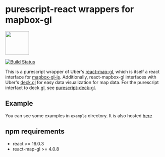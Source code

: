 # purescript-react wrappers for mapbox-gl

<img src=https://github.com/f-o-a-m/purescript-web3/blob/master/purescript-web3-logo.png width="75">

[![Build Status](https://travis-ci.org/f-o-a-m/purescript-react-map-gl.svg?branch=master)](https://travis-ci.org/f-o-a-m/purescript-react-map-gl)

This is a purescript wrapper of Uber's [react-map-gl](https://github.com/uber/react-map-gl), which is itself a react interface
for [mapbox-gl-js](https://github.com/mapbox/mapbox-gl-js). Additionally, react-mapbox-gl interfaces with Uber's [deck.gl](https://uber.github.io/deck.gl/#/) for easy data visualization for map data. For the purescript interfact to deck.gl, see [purescript-deck-gl](https://github.com/f-o-a-m/purescript-deck-gl).

## Example

You can see some examples in `example` directory. It is also hosted [here](https://f-o-a-m.github.io/purescript-react-map-gl/)

## npm requirements
- react >= 16.0.3
- react-map-gl >= 4.0.8
